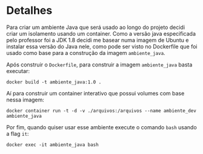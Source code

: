 # Detalhes

Para criar um ambiente Java que será usado ao longo do projeto decidi criar um isolamento usando um container. Como a versão java especificada pelo professor foi a JDK 1.8 decidi me basear numa imagem de Ubuntu e instalar essa versão do Java nele, como pode ser visto no Dockerfile que foi usado como base para  a construção da imagem `ambiente_java`.

Após construir o `Dockerfile`, para construir a imagem `ambiente_java` basta executar: 

`docker build -t ambiente_java:1.0 .`

Aí para construir um container interativo que possui volumes com base nessa imagem:

`docker container run -t -d -v ./arquivos:/arquivos --name ambiente_dev ambiente_java`
 
Por fim, quando quiser usar esse ambiente execute o comando `bash` usando a flag `it`:

`docker exec -it ambiente_java bash`
